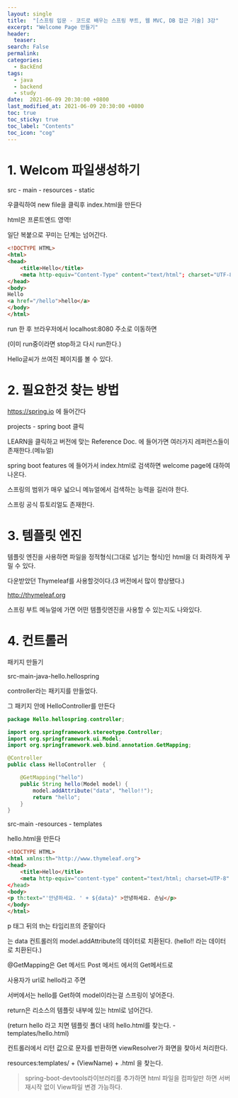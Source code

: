 ```yaml
---
layout: single
title:  "[스프링 입문 - 코드로 배우는 스프링 부트, 웹 MVC, DB 접근 기술] 3강"
excerpt: "Welcome Page 만들기"
header:
  teaser: 
search: False
permalink:
categories: 
  - BackEnd
tags:
  - java
  - backend
  - study
date:  2021-06-09 20:30:00 +0800
last_modified_at: 2021-06-09 20:30:00 +0800
toc: true
toc_sticky: true
toc_label: "Contents"
toc_icon: "cog"
---
```


# 1. Welcom 파일생성하기

src - main - resources - static

우클릭하여 new file을 클릭후 index.html을 만든다

html은 프론트엔드 영역!

일단 복붙으로 꾸미는 단계는 넘어간다.

```html
<!DOCTYPE HTML>
<html>
<head>
    <title>Hello</title>
    <meta http-equiv="Content-Type" content="text/html"; charset="UTF-8" />
</head>
<body>
Hello
<a href="/hello">hello</a>
</body>
</html>
```

run 한 후 브라우저에서 localhost:8080 주소로 이동하면

(이미 run중이라면 stop하고 다시 run한다.)

Hello글씨가 쓰여진 페이지를 볼 수 있다.

# 2. 필요한것 찾는 방법

https://spring.io 에 들어간다

projects - spring boot 클릭

LEARN을 클릭하고 버전에 맞는 Reference Doc. 에 들어가면 여러가지 레퍼런스들이 존재한다.(메뉴얼)

spring boot features 에 들어가서 index.html로 검색하면 welcome page에 대하여 나온다.

스프링의 범위가 매우 넓으니 메뉴얼에서 검색하는 능력을 길러야 한다.

스프링 공식 튜토리얼도 존재한다.

# 3. 템플릿 엔진

템플릿 엔진을 사용하면 파일을 정적형식(그대로 넘기는 형식)인 html을 더 화려하게 꾸밀 수 있다.

다운받았던 Thymeleaf를 사용할것이다.(3 버전에서 많이 향상됐다.)

http://thymeleaf.org

스프링 부트 메뉴얼에 가면 어떤 템플릿엔진을 사용할 수 있는지도 나와있다.

# 4. 컨트롤러

패키지 만들기

src-main-java-hello.hellospring

controller라는 패키지를 만들었다.

그 패키지 안에 HelloController를 만든다

```java
package Hello.hellospring.controller;

import org.springframework.stereotype.Controller;
import org.springframework.ui.Model;
import org.springframework.web.bind.annotation.GetMapping;

@Controller
public class HelloController  {

    @GetMapping("hello")
    public String hello(Model model) {
        model.addAttribute("data", "hello!!");
        return "hello";
    }
}
```
src-main -resources - templates 

hello.html을 만든다

```html
<!DOCTYPE HTML>
<html xmlns:th="http://www.thymeleaf.org">
<head>
    <title>Hello</title>
    <meta http-equiv="content-type" content="text/html; charset=UTP-8"
</head>
<body>
<p th:text="'안녕하세요. ' + ${data}" >안녕하세요. 손님</p>
</body>
</html>

``` 

p 태그 뒤의 th는 타임리프의 준말이다

는 data 컨트롤러의 model.addAttribute의 데이터로 치환된다. (hello!! 라는 데이터로 치환된다.)

@GetMapping은 Get 메서드 Post 메서드 에서의 Get메서드로

사용자가 url로 hello라고 주면

서버에서는 hello를 Get하여 model이라는걸 스프링이 넣어준다.

return은 리소스의 템플릿 내부에 있는 html로 넘어간다.

(return hello 라고 치면 템플릿 폴더 내의 hello.html를 찾는다. - templates/hello.html)

컨트롤러에서 리턴 값으로 문자를 반환하면 viewResolver가 화면을 찾아서 처리한다.

resources:templates/ + (ViewName) + .html 을 찾는다.

> spring-boot-devtools라이브러리를 추가하면 html 파일을 컴파일만 하면 서버 재시작 없이 View파일 변경 가능하다.

